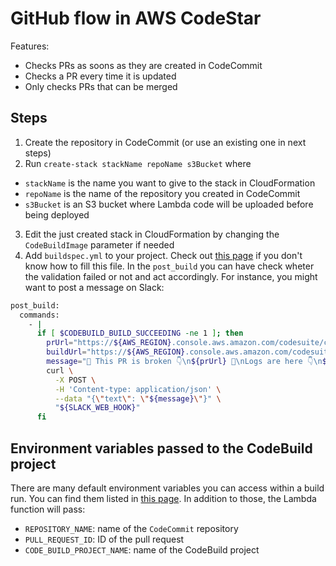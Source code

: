 # GitHub flow in AWS CodeStar

Features:
- Checks PRs as soons as they are created in CodeCommit
- Checks a PR every time it is updated
- Only checks PRs that can be merged

## Steps
1. Create the repository in CodeCommit (or use an existing one in next steps)
2. Run `create-stack stackName repoName s3Bucket` where
  - `stackName` is the name you want to give to the stack in CloudFormation
  - `repoName` is the name of the repository you created in CodeCommit
  - `s3Bucket` is an S3 bucket where Lambda code will be uploaded before being deployed
3. Edit the just created stack in CloudFormation by changing the `CodeBuildImage` parameter if needed
4. Add `buildspec.yml` to your project. Check out [this page](https://docs.aws.amazon.com/codebuild/latest/userguide/build-spec-ref.html) if you don't know how to fill this file. In the `post_build` you can have check wheter the validation failed or not and act accordingly. For instance, you might want to post a message on Slack:
``` bash
post_build:
  commands:
    - |
      if [ $CODEBUILD_BUILD_SUCCEEDING -ne 1 ]; then
        prUrl="https://${AWS_REGION}.console.aws.amazon.com/codesuite/codecommit/repositories/${REPOSITORY_NAME}/pull-requests/${PULL_REQUEST_ID}/details?region=${AWS_REGION}"
        buildUrl="https://${AWS_REGION}.console.aws.amazon.com/codesuite/codebuild/projects/${CODE_BUILD_PROJECT_NAME}/build/${CODEBUILD_BUILD_ID}/log?region=${AWS_REGION}"
        message="🚨 This PR is broken 👇\n${prUrl} 🚨\nLogs are here 👇\n${buildUrl}"
        curl \
          -X POST \
          -H 'Content-type: application/json' \
          --data "{\"text\": \"${message}\"}" \
          "${SLACK_WEB_HOOK}"
      fi
```
## Environment variables passed to the CodeBuild project

There are many default environment variables you can access within a build run. You can find them listed in [this page](https://docs.aws.amazon.com/codebuild/latest/userguide/build-env-ref-env-vars.html). In addition to those, the Lambda function will pass:

- `REPOSITORY_NAME`: name of the `CodeCommit` repository
- `PULL_REQUEST_ID`: ID of the pull request
- `CODE_BUILD_PROJECT_NAME`: name of the CodeBuild project
